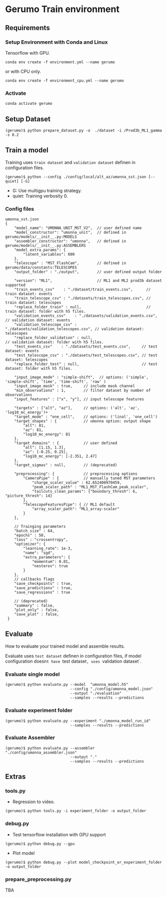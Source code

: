 # Gerumo Train environment

## Requirements

### Setup Environment with Conda and Linux


Tensorflow with GPU.

```
conda env create -f environment.yml --name gerumo
```

or with CPU only.

```
conda env create -f environment_cpu.yml --name gerumo
```

### Activate 

```
conda activate gerumo
```

## Setup Dataset

```
(gerumo)$ python prepare_dataset.py -o  ./dataset -i /Prod3b_ML1_gamma -s 0.2 
```

## Train a model

Training uses `train dataset` and `validation dataset` definen in configuration files.

```
(gerumo)$ python --config ./config/local/alt_az/umonna_sst.json [--quiet] [-G]
```
* G: Use multigpu training strategy.
* quiet: Training verbosity 0.

### Config files
```
umonna_sst.json
{
    "model_name": "UMONNA_UNIT_MST_V2",  // user defined name
    "model_constructor": "umonna_unit",  // defined in gerumo/models/__init__.py:MODELS
    "assembler_constructor": "umonna",   // defined in gerumo/models/__init__.py:ASSEMBLERS
    "model_extra_params": {
        "latent_variables": 600
    },
    "telescope" : "MST_FlashCam",        // defined in gerumo/data/constants:TELESCOPES
    "output_folder" : "./output",        // user defined output folder
    
    "version": "ML1",                    // ML1 and ML2 prod3b dataset supported
    "train_events_csv"    : "./dataset/train_events.csv",      // train dataset: events 
    "train_telescope_csv" : "./datasets/train_telescopes.csv", // train dataset: telescopes 
    "replace_folder_train" : null,                             // train dataset: folder with h5 files.
    "validation_events_csv"    : "./datasets/validation_events.csv",     // validation dataset: events 
    "validation_telescope_csv" : "./datasets/validation_telescopes.csv", // validation dataset: telescopes 
    "replace_folder_validation" : null,                                  // validation dataset: folder with h5 files.
    "test_events_csv"    : "./datasets/test_events.csv",     // test dataset: events 
    "test_telescope_csv" : "./datasets/test_telescopes.csv", // test dataset: telescopes 
    "replace_folder_test" : null,                            // test dataset: folder with h5 files.
    
    "input_image_mode" : "simple-shift",  // options: ('simple', 'simple-shift', 'time', 'time-shift', 'raw' )
    "input_image_mask" : true,     // include mask channel
    "min_observations" : 1,        // filter dataset by number of observations
    "input_features" : ["x", "y"], // input telescope features
    
    "targets" : ["alt", "az"],     // options: ('alt', 'az', 'log10_mc_energy')+
    "target_mode" : "one_cell",    // options: ('linal', 'one_cell')
    "target_shapes" : {            // umonna option: output shape
        "alt": 81, 
        "az": 81, 
        "log10_mc_energy": 81
    },
    "target_domains" : {           // user defined
        "alt": [1.15, 1.3], 
        "az": [-0.25, 0.25], 
        "log10_mc_energy": [-2.351, 2.47]
    },
    "target_sigmas" : null,        // (deprecated) 
 
    "preprocessing": {             // preprocessing options
        "CameraPipe" : {           // manually tuned MST parameters
            "charge_scaler_value" : 62.652400970459,
            "peak_scaler_path" : "ML1_MST_FlashCam_peak_scaler",
            "tailcuts_clean_params": {"boundary_thresh": 6, "picture_thresh": 14}
        },
        "TelescopeFeaturesPipe": { // ML1 default
            "array_scaler_path": "ML1_array-scaler"
        }
    },

    // Trainging parameters
    "batch_size" : 64,             
    "epochs" : 50,
    "loss" : "crossentropy",
    "optimizer": {
        "learning_rate": 1e-3,
        "name": "sgd",
        "extra_parameters": {
            "momentum": 0.01,
            "nesterov": true
        }
    },
    // callbacks flags
    "save_checkpoints" : true,
    "save_predictions" : true,
    "save_regressions" : true
    
    // (deprecated)
    "summary" : false,
    "plot_only" : false,
    "save_plot" : false,
 }
```
 

## Evaluate

How to evaluate your trained model and assemble results.

Evaluate uses `test dataset` definen in configuration files, if model configuration doesn`t have `test dataset`, uses `validation dataset`.

### Evaluate single model

```
(gerumo)$ python evaluate.py --model  "umonna_model.h5"
                             --config "./config/umonna_model.json"
                             --output "./evaluation"
                             --samples --results --predictions
```


### Evaluate experiment folder
```
(gerumo)$ python evaluate.py --experiment "./umonna_model_run_id"
                             --samples --results --predictions
```
### Evaluate Assembler
```
(gerumo)$ python evaluate.py --assembler "./config/umonna_assembler.json"
                             --output "." 
                             --samples --results --predictions
```
## Extras

### tools.py

* Regression to video.

```
(gerumo)$ python tools.py -i experiment_folder -o output_folder 
```


### debug.py

* Test tensorflow installation with GPU support
```
(gerumo)$ python debug.py --gpu
```

* Plot model
```
(gerumo)$ python debug.py --plot model_checkpoint_or_experiment_folder -o output_folder
```

### prepare_preprocessing.py

TBA
